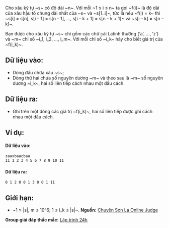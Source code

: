 Cho xâu ký tự ~s~ có độ dài ~n~. Với mỗi ~1 ≤ i ≤ n~ ta gọi ~f(i)~ là độ dài của xâu hậu tố chung dài nhất của ~s~ và ~s[1..i]~, tức là nếu ~f(i) = k~ thì ~s[i] = s[n], s[i – 1] = s[n – 1], …, s[i – k + 1] = s[n – k + 1]~ và ~s[i – k] ≠ s[n – k]~.

Bạn được cho xâu ký tự ~s~ chỉ gồm các chữ cái Latinh thường (‘a’, …, ’z’) và ~m~ chỉ số ~i_1, i_2, …, i_m~. Với mỗi chỉ số ~i_k~ hãy cho biết giá trị của ~f(i_k)~.

## Dữ liệu vào:
- Dòng đầu chứa xâu ~s~;
- Dòng thứ hai chứa số nguyên dương ~m~ và theo sau là ~m~ số nguyên dương ~i_k~, hai số liên tiếp cách nhau một dấu cách.

## Dữ liệu ra:
- Ghi trên một dòng các giá trị ~f(i_k)~, hai số liên tiếp được ghi cách nhau một dấu cách.

## Ví dụ:
#### Dữ liệu vào:
```
zaaxbaacbaa
11 1 2 3 4 5 6 7 8 9 10 11
```

#### Dữ liệu ra:
```
0 1 2 0 0 1 3 0 0 1 11
```

## Giới hạn:
- ~1 ≤ |s|, m ≤ 10^6; 1 ≤ i_k ≤ |s|~.
**Nguồn:** [Chuyên Sơn La Online Judge](http://csloj.ddns.net/)

**Group giải đáp thắc mắc:** [Lập trình 24h](https://www.facebook.com/groups/1386904321519984)